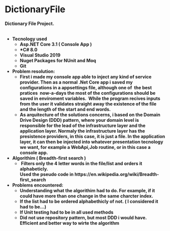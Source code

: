 # DictionaryFile

<strong>Dictionary File Project.<strong>
</br></br>
<ul>
	<li>
		<strong>Tecnology used</strong>
		<ul>
		  <li>
			Asp.NET Core 3.1 ( Console App )
		  </li>
		  <li>
			*C# 8.0
		  </li>
		  <li>
			Visual Studio 2019
		  </li>
		  <li>
			Nuget Packages for NUnit and Moq
		  </li>
		  <li>
			Git	
		  </li>
	  </ul>
	</li>
	<li>
		<strong>Problem resolution:</strong></br>
		<ul>
		  <li>
			First i made my console app able to inject any kind of service provider. Then as a normal .Net Core app i saved my configurations in a appsettings file, although one of     &nbsp;the best   pratices
  &nbsp;now-a-days the most of the configurations should be saved in enviroment variables.
  &nbsp;While the program recives inputs from the user it validates straight away the existence of the file and the length of the start and end words.
		  </li>
		  <li>
			As arquitecture of the solutions concerns, i based on the Domain Drive Design (DDD) pattern, where your domain level is responsible 
			for the lead of the infrastructure layer and the application layer. Normaly the infrastructure layer has the presistence providers,
			in this case, it is just a file.
			In the application layer, it can then be injected into whatever presentation tecnology we want, for example a WebApi,Job routine,
			or in this case a console app.
		  </li>
	  </ul>
	</li>
	<li>
		<strong>Algorithim ( Breadth-first search )</strong>
		<ul>
		  <li>
			&nbsp;Filters only the 4 letter words in the file/list and orders it alphabeticly.</br> 
			Used the pseudo code in https://en.wikipedia.org/wiki/Breadth-first_search
		  </li>		  
	  </ul>
	</li>
	<li>	
	<strong>Problems encountered:</strong></br>		
		<ul>
		  <li>
			Understanding what the algorithim had to do. For example, if it could have more than one change in the same charcter index.
		  </li>
		  <li>
			If the list had to be ordered alphabethicly of not. ( I considered it had to be...)
		  </li>
		  <li>
			If Unit testing had to be in all used methods
		  </li>
		  <li>
			Did not use repository pattern, but most DDD i would have.
		  </li>
			Efficient and better way to wirte the algorithm
		  </li>
	  </ul>
	</li>
</ul>  
  
  
